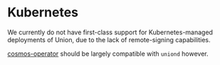 Kubernetes
==========

We currently do not have first-class support for Kubernetes-managed deployments of Union, due to the lack of remote-signing capabilities.

[cosmos-operator](https://github.com/strangelove-ventures/cosmos-operator) should be largely compatible with `uniond` however.
